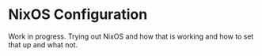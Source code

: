 # NixOS Configuration

Work in progress. Trying out NixOS and how that is working and how to set that up and what not.